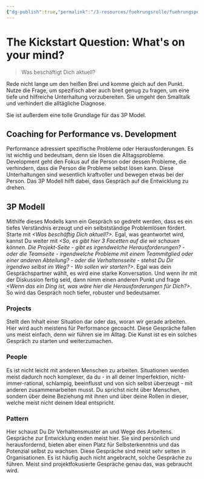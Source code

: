 ```yaml
---
{"dg-publish":true,"permalink":"/3-resources/fuehrungsrolle/fuehrungspersoenlichkeit/the-coaching-habit-von-michael-stanier/the-kickstart-question-what-s-on-your-mind/","created":"2024-12-08T22:55:47.799+01:00","updated":"2024-12-08T23:11:35.066+01:00"}
---
```



# The Kickstart Question: What's on your mind?

>Was beschäftigt Dich aktuell?

Rede nicht lange um den heißen Brei und komme gleich auf den Punkt. Nutze die Frage, um spezifisch aber auch breit genug zu fragen, um eine tiefe und hilfreiche Unterhaltung vorzubereiten. Sie umgeht den Smalltalk und verhindert die alltägliche Diagnose.

Sie ist außerdem eine tolle Grundlage für das 3P Model.

## Coaching for Performance vs. Development

Performance adressiert spezifische Probleme oder Herausforderungen. Es ist wichtig und bedeutsam, denn sie lösen die Alltagsprobleme.
Development geht den Fokus auf die Person oder dessen Probleme, die verhindern, dass die Person die Probleme selbst lösen kann. Diese Unterhaltungen sind wesentlich kraftvoller und bewegen etwas bei der Person.  Das 3P Modell hilft dabei, dass Gespräch auf die Entwicklung zu drehen.

## 3P Modell

Mithilfe dieses Modells kann ein Gespräch so gedreht werden, dass es ein tiefes Verständnis erzeugt und ein selbstständige Problemlösen fördert. Starte mit *<Was beschäftig Dich aktuell?>*. Egal, was geantwortet wird, kannst Du weiter mit *<So, es gibt hier 3 Facetten auf die wir schauen können. Die Projekt-Seite - gibt es irgendwelche Herausforderungen? - oder die Teamseite - irgendwelche Probleme mit einem Teammitglied oder einer anderen Abteilung? - oder die Verhaltensseite - stehst Du Dir irgendwo selbst im Weg? - Wo sollen wir starten?>*. Egal was dein Gesprächspartner wählt, es wird eine starke Konversation. Und wenn ihr mit der Diskussion fertig seid, dann nimm einen anderen Punkt und frage *<Wenn das ein Ding ist, was wäre hier die Herausforderungen für Dich?>*. So wird das Gespräch noch tiefer, robuster und bedeutsamer.

### Projects

Stellt den Inhalt einer Situation dar oder das, woran wir gerade arbeiten. Hier wird auch meistens für Performance gecoacht. Diese Gespräche fallen uns meist einfach, denn wir führen sie im Alltag. Die Kunst ist es ein solches Gespräch zu starten und weiterzumachen.

### People

Es ist nicht leicht mit anderen Menschen zu arbeiten. Situationen werden meist dadurch noch komplexer, da du - in all deiner Imperfektion, nicht-immer-rational, schlampig, beeinflusst und von sich selbst überzeugt - mit anderen zusammenarbeiten musst.
Du sprichst nicht über Menschen, sondern über deine Beziehung mit ihnen und über deine Rollen in dieser, welche meist nicht deinem Ideal entspricht.

###  Pattern

Hier schaust Du Dir Verhaltensmuster an und Wege des Arbeitens. Gespräche zur Entwicklung enden meist hier. Sie sind persönlich und herausfordernd, bieten aber einen Platz für Selbsterkenntnis und das Potenzial selbst zu wachsen. Diese Gespräche sind meist sehr selten in Organisationen. Es ist häufig auch nicht angebracht, solche Gespräche zu führen. Meist sind projektfokusierte Gespräche genau das, was gebraucht wird.